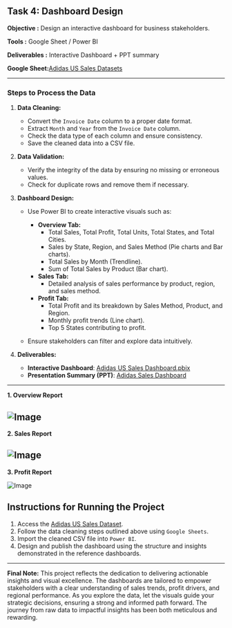 ## Task 4: Dashboard Design
**Objective :** Design an interactive dashboard for business stakeholders.

**Tools :** Google Sheet / Power BI

**Deliverables :** Interactive Dashboard + PPT summary

**Google Sheet:**[Adidas US Sales Datasets](https://docs.google.com/spreadsheets/d/1jcJjOk8NvFdLxr3tbKU7IASrlxyqTokQ/edit?gid=606347802#gid=606347802)

---
### Steps to Process the Data
1. **Data Cleaning:**
   - Convert the `Invoice Date` column to a proper date format.
   - Extract `Month` and `Year` from the `Invoice Date` column.
   - Check the data type of each column and ensure consistency.
   - Save the cleaned data into a CSV file.

2. **Data Validation:**
   - Verify the integrity of the data by ensuring no missing or erroneous values.
   - Check for duplicate rows and remove them if necessary.
  
3. **Dashboard Design:**
   - Use Power BI to create interactive visuals such as:
     - **Overview Tab:**
       - Total Sales, Total Profit, Total Units, Total States, and Total Cities.
       - Sales by State, Region, and Sales Method (Pie charts and Bar charts).
       - Total Sales by Month (Trendline).
       - Sum of Total Sales by Product (Bar chart).
     - **Sales Tab:**
       - Detailed analysis of sales performance by product, region, and sales method.
     - **Profit Tab:**
       - Total Profit and its breakdown by Sales Method, Product, and Region.
       - Monthly profit trends (Line chart).
       - Top 5 States contributing to profit.

   - Ensure stakeholders can filter and explore data intuitively.

4. **Deliverables:**
   - **Interactive Dashboard**: [Adidas US Sales Dashboard.pbix](https://app.powerbi.com/groups/me/reports/f9f9c66c-b333-4103-8773-9cd74e3c24b8/57c261997f724e266760?ctid=56c1d497-700b-49cf-8f8d-3dd6b20d522f&experience=power-bi)
   - **Presentation Summary (PPT)**: [Adidas Sales Dashboard](https://github.com/saurabhtikadar/DATA-ANALYST-INTERNS/blob/main/Task%204/Adidas%20Sales%20Dashboard.pptx)
---
**1. Overview Report**
  
![Image](https://github.com/user-attachments/assets/683ae972-65e4-405a-96fe-ba85bbf5d49b)
---
**2. Sales Report**

![Image](https://github.com/user-attachments/assets/e727260b-5eff-4123-b59e-eb01a0adf498)
---
**3. Profit Report**

![Image](https://github.com/user-attachments/assets/f1debb09-3ba9-4b7b-b2e1-1a09d8e77cb3)

## Instructions for Running the Project
1. Access the [Adidas US Sales Dataset](https://docs.google.com/spreadsheets/d/1jcJjOk8NvFdLxr3tbKU7IASrlxyqTokQ/edit?gid=606347802#gid=606347802).
2. Follow the data cleaning steps outlined above using `Google Sheets`.
3. Import the cleaned CSV file into `Power BI`.
4. Design and publish the dashboard using the structure and insights demonstrated in the reference dashboards.

---
**Final Note:** This project reflects the dedication to delivering actionable insights and visual excellence. The dashboards are tailored to empower stakeholders with a clear understanding of sales trends, profit drivers, and regional performance. As you explore the data, let the visuals guide your strategic decisions, ensuring a strong and informed path forward. The journey from raw data to impactful insights has been both meticulous and rewarding.
